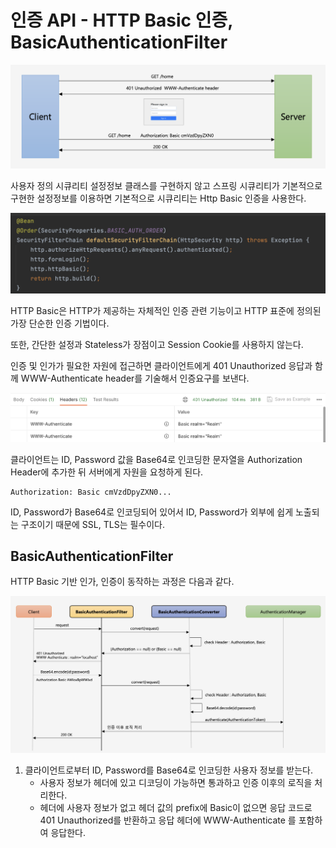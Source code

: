 # 인증 API - HTTP Basic 인증, BasicAuthenticationFilter

![basic http](./images/basic_http.png)

사용자 정의 시큐리티 설정정보 클래스를 구현하지 않고 스프링 시큐리티가 기본적으로 구현한 설정정보를 이용하면 기본적으로 시큐리티는 Http Basic 인증을 사용한다.

![basic http](./images/basic_http_3.png)

HTTP Basic은 HTTP가 제공하는 자체적인 인증 관련 기능이고 HTTP 표준에 정의된 가장 단순한 인증 기법이다.

또한, 간단한 설정과 Stateless가 장점이고 Session Cookie를 사용하지 않는다.

인증 및 인가가 필요한 자원에 접근하면 클라이언트에게 401 Unauthorized 응답과 함께 WWW-Authenticate header를 기술해서 인증요구를 보낸다.

![basic http](./images/basic_http_2.png)

클라이언트는 ID, Password 값을 Base64로 인코딩한 문자열을 Authorization Header에 추가한 뒤 서버에게 자원을 요청하게 된다.

```text
Authorization: Basic cmVzdDpyZXN0...
```

ID, Password가 Base64로 인코딩되어 있어서 ID, Password가 외부에 쉽게 노출되는 구조이기 때문에 SSL, TLS는 필수이다.


## BasicAuthenticationFilter

HTTP Basic 기반 인가, 인증이 동작하는 과정은 다음과 같다.

![basic_authentication_filter](./images/basic_authentication_filter.png)

1. 클라이언트로부터 ID, Password를 Base64로 인코딩한 사용자 정보를 받는다.
   - 사용자 정보가 헤더에 있고 디코딩이 가능하면 통과하고 인증 이후의 로직을 처리한다.
   - 헤더에 사용자 정보가 없고 헤더 값의 prefix에 Basic이 없으면 응답 코드로 401 Unauthorized를 반환하고 응답 헤더에 WWW-Authenticate 를 포함하여 응답한다.

